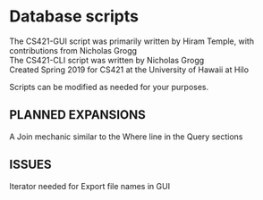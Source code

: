 # Database scripts
The CS421-GUI script was primarily written by Hiram Temple, with contributions from Nicholas Grogg <br>
The CS421-CLI script was written by Nicholas Grogg <br>
Created Spring 2019 for CS421 at the University of Hawaii at Hilo <br>

Scripts can be modified as needed for your purposes. <br>

## PLANNED EXPANSIONS
A Join mechanic similar to the Where line in the Query sections <br>

## ISSUES
Iterator needed for Export file names in GUI <br>
